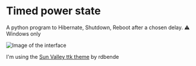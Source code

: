 # Timed power state
A python program to Hibernate, Shutdown, Reboot after a chosen delay.
⚠ Windows only

![Image of the interface](https://i.ibb.co/kQ83D7X/python-Enp-GIX73-Ir.png)


I'm using the [Sun Valley ttk theme](https://github.com/rdbende/Sun-Valley-ttk-theme) by rdbende